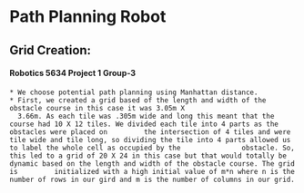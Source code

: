 # Path Planning Robot


## Grid Creation:
#### Robotics 5634 Project 1 Group-3
    * We choose potential path planning using Manhattan distance.
    * First, we created a grid based of the length and width of the obstacle course in this case it was 3.05m X
      3.66m. As each tile was .305m wide and long this meant that the course had 10 X 12 tiles. We divided each tile into 4 parts as the obstacles were placed on         the intersection of 4 tiles and were tile wide and tile long, so dividing the tile into 4 parts allowed us to label the whole cell as occupied by the               obstacle. So, this led to a grid of 20 X 24 in this case but that would totally be dynamic based on the length and width of the obstacle course. The grid is         initialized with a high initial value of m*n where n is the number of rows in our gird and m is the number of columns in our grid.
